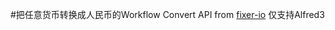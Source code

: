 #把任意货币转换成人民币的Workflow
Convert API from [fixer-io](https://github.com/hakanensari/fixer-io)
仅支持Alfred3
